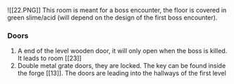 ![[22.PNG]]
This room is meant for a boss encounter, the floor is covered in green slime/acid (will depend on the design of the first boss encounter).

### Doors
1. A end of the level wooden door, it will only open when the boss is killed. It leads to room [[23]]
2. Double metal grate doors, they are locked. The key can be found inside the forge [[13]]. The doors are leading into the hallways of the first level
